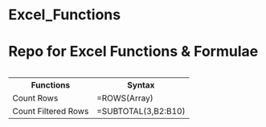 # Excel_Functions
<h1>Repo for Excel Functions &amp; Formulae</h1>
<table class="table table-bordered">
  <thead class="thead-light">
    <tr>
<table>
  <tr>
    <th>Functions</th>
    <th>Syntax</th>
  </tr>
  <tr>
    <td>Count Rows</td>
    <td>=ROWS(Array)</td>
  </tr>
    <td>Count Filtered Rows</td>
    <td>=SUBTOTAL(3,B2:B10)</td>
  </tr>
</table>
